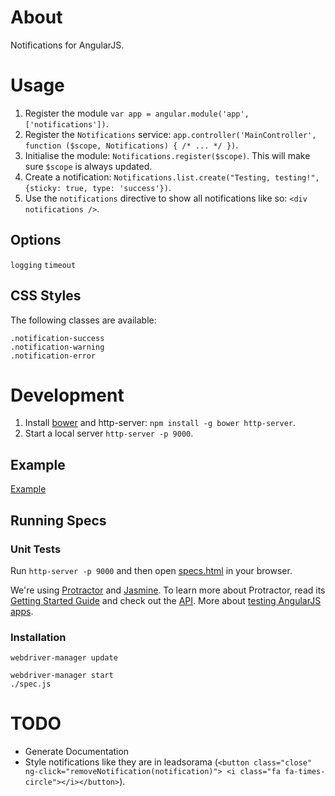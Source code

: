 # About

Notifications for AngularJS.

# Usage

1. Register the module `var app = angular.module('app', ['notifications'])`.
2. Register the `Notifications` service: `app.controller('MainController', function ($scope, Notifications) { /* ... */ })`.
3. Initialise the module: `Notifications.register($scope)`. This will make sure `$scope` is always updated.
4. Create a notification: `Notifications.list.create("Testing, testing!", {sticky: true, type: 'success'})`.
5. Use the `notifications` directive to show all notifications like so: `<div notifications />`.

## Options

`logging`
`timeout`

## CSS Styles

The following classes are available:

```
.notification-success
.notification-warning
.notification-error
```

# Development

1. Install [bower](http://bower.io) and http-server: `npm install -g bower http-server`.
2. Start a local server `http-server -p 9000`.

## Example

[Example](http://localhost:9000/example/)

## Running Specs

### Unit Tests

Run `http-server -p 9000` and then open [specs.html](http://localhost:9000/specs.html) in your browser.

We're using [Protractor](https://github.com/angular/protractor) and [Jasmine](http://jasmine.github.io/2.0/introduction.html). To learn more about Protractor, read its [Getting Started Guide](https://github.com/angular/protractor/blob/master/docs/getting-started.md) and check out the [API](https://github.com/angular/protractor/blob/master/docs/api.md). More about [testing AngularJS apps](https://docs.angularjs.org/guide/unit-testing).

### Installation

```
webdriver-manager update
```

```
webdriver-manager start
./spec.js
```

# TODO

- Generate Documentation
- Style notifications like they are in leadsorama (`<button class="close" ng-click="removeNotification(notification)"> <i class="fa fa-times-circle"></i></button>`).
